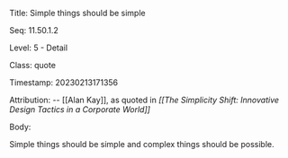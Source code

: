 Title:  Simple things should be simple

Seq:    11.50.1.2

Level:  5 - Detail

Class:  quote

Timestamp: 20230213171356

Attribution: -- [[Alan Kay]], as quoted in *[[The Simplicity Shift: Innovative Design Tactics in a Corporate World]]*

Body:

Simple things should be simple and complex things should be possible.

